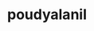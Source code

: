 ---
title: poudyalanil
github: https://github.com/poudyalanil
mode: dark
transition: 3s
archetype:
- Little Bit of Everything
---